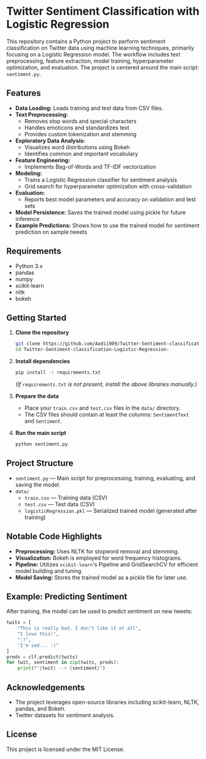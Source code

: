 # Twitter Sentiment Classification with Logistic Regression

This repository contains a Python project to perform sentiment classification on Twitter data using machine learning techniques, primarily focusing on a Logistic Regression model. The workflow includes text preprocessing, feature extraction, model training, hyperparameter optimization, and evaluation. The project is centered around the main script: `sentiment.py`.

## Features

- **Data Loading:** Loads training and test data from CSV files.
- **Text Preprocessing:** 
  - Removes stop words and special characters
  - Handles emoticons and standardizes text
  - Provides custom tokenization and stemming
- **Exploratory Data Analysis:** 
  - Visualizes word distributions using Bokeh
  - Identifies common and important vocabulary
- **Feature Engineering:** 
  - Implements Bag-of-Words and TF-IDF vectorization
- **Modeling:**
  - Trains a Logistic Regression classifier for sentiment analysis
  - Grid search for hyperparameter optimization with cross-validation
- **Evaluation:**
  - Reports best model parameters and accuracy on validation and test sets
- **Model Persistence:** Saves the trained model using pickle for future inference
- **Example Predictions:** Shows how to use the trained model for sentiment prediction on sample tweets

## Requirements

- Python 3.x
- pandas
- numpy
- scikit-learn
- nltk
- bokeh

## Getting Started

1. **Clone the repository**
   ```bash
   git clone https://github.com/Aadi1909/Twitter-Sentiment-classification-Logistic-Regression-.git
   cd Twitter-Sentiment-classification-Logistic-Regression-
   ```

2. **Install dependencies**
   ```bash
   pip install -r requirements.txt
   ```
   *(If `requirements.txt` is not present, install the above libraries manually.)*

3. **Prepare the data**
   - Place your `train.csv` and `test.csv` files in the `data/` directory.
   - The CSV files should contain at least the columns: `SentimentText` and `Sentiment`.

4. **Run the main script**
   ```bash
   python sentiment.py
   ```

## Project Structure

- `sentiment.py` &mdash; Main script for preprocessing, training, evaluating, and saving the model.
- `data/`
  - `train.csv` &mdash; Training data (CSV)
  - `test.csv` &mdash; Test data (CSV)
  - `logisticRegression.pkl` &mdash; Serialized trained model (generated after training)

## Notable Code Highlights

- **Preprocessing:** Uses NLTK for stopword removal and stemming.
- **Visualization:** Bokeh is employed for word frequency histograms.
- **Pipeline:** Utilizes `scikit-learn`'s Pipeline and GridSearchCV for efficient model building and tuning.
- **Model Saving:** Stores the trained model as a pickle file for later use.

## Example: Predicting Sentiment

After training, the model can be used to predict sentiment on new tweets:
```python
twits = [
    "This is really bad, I don't like it at all",
    "I love this!",
    ":)",
    "I'm sad... :("
]
preds = clf.predict(twits)
for twit, sentiment in zip(twits, preds):
    print(f"{twit} --> {sentiment}")
```

## Acknowledgements

- The project leverages open-source libraries including scikit-learn, NLTK, pandas, and Bokeh.
- Twitter datasets for sentiment analysis.

## License

This project is licensed under the MIT License.

